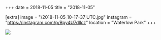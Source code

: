 +++
date = 2018-11-05
title = "2018-11-05"

[extra]
image = "/2018-11-05_10-17-37_UTC.jpg"
instagram = "https://instagram.com/p/Bpy4U7dllcz"
location = "Waterlow Park"
+++

<img src="/2018-11-05_10-17-37_UTC.jpg" />
